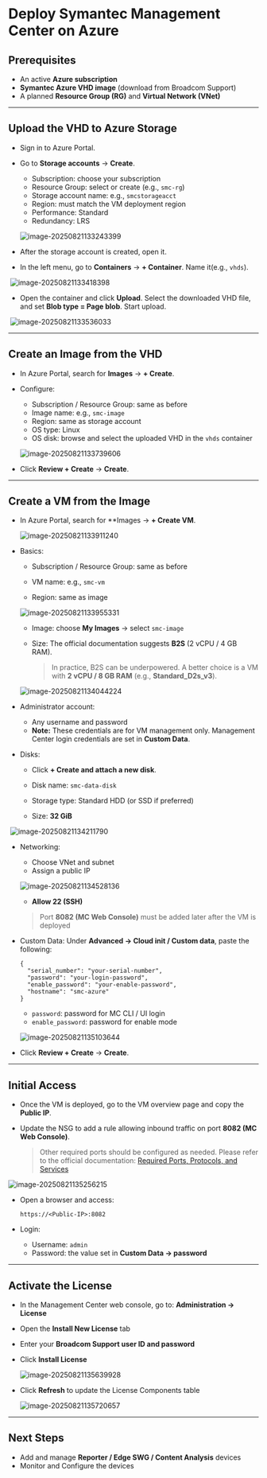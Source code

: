 # Deploy Symantec Management Center on Azure

## Prerequisites

- An active **Azure subscription**
- **Symantec Azure VHD image** (download from Broadcom Support)
- A planned **Resource Group (RG)** and **Virtual Network (VNet)**

------

## Upload the VHD to Azure Storage

- Sign in to Azure Portal.
- Go to **Storage accounts** → **Create**.
    - Subscription: choose your subscription
    - Resource Group: select or create (e.g., `smc-rg`)
    - Storage account name: e.g., `smcstorageacct`
    - Region: must match the VM deployment region
    - Performance: Standard
    - Redundancy: LRS
    
    ![image-20250821133243399](./assets/image-20250821133243399.png)
    
- After the storage account is created, open it.
- In the left menu, go to **Containers** → **+ Container**. Name it(e.g., `vhds`).

​	![image-20250821133418398](./assets/image-20250821133418398.png)

- Open the container and click **Upload**. Select the downloaded VHD file, and set **Blob type = Page blob**. Start upload.

​	![image-20250821133536033](./assets/image-20250821133536033.png)

------

## Create an Image from the VHD

- In Azure Portal, search for **Images** → **+ Create**.
- Configure:
    - Subscription / Resource Group: same as before
    - Image name: e.g., `smc-image`
    - Region: same as storage account
    - OS type: Linux
    - OS disk: browse and select the uploaded VHD in the `vhds` container
    
    ![image-20250821133739606](./assets/image-20250821133739606.png)
- Click **Review + Create** → **Create**.

------

## Create a VM from the Image

- In Azure Portal, search for **Images → **+ Create  VM**.

    ![image-20250821133911240](./assets/image-20250821133911240.png)

- Basics:

    - Subscription / Resource Group: same as before

    - VM name: e.g., `smc-vm`

    - Region: same as image

    ![image-20250821133955331](./assets/image-20250821133955331.png)

    - Image: choose **My Images** → select `smc-image`

    - Size: The official documentation suggests **B2S** (2 vCPU / 4 GB RAM).

        > In practice, B2S can be underpowered. A better choice is a VM with **2 vCPU / 8 GB RAM** (e.g., **Standard_D2s_v3**).

    ![image-20250821134044224](./assets/image-20250821134044224.png)

- Administrator account:

    - Any username and password
    - **Note:** These credentials are for VM management only. Management Center login credentials are set in **Custom Data**.

- Disks:

    - Click **+ Create and attach a new disk**.
    - Disk name: `smc-data-disk`

    - Storage type: Standard HDD (or SSD if preferred)

    - Size: **32 GiB**

​	![image-20250821134211790](./assets/image-20250821134211790.png)

- Networking:

    - Choose VNet and subnet
    - Assign a public IP

    ![image-20250821134528136](./assets/image-20250821134528136.png)

    - **Allow 22 (SSH)**

    > Port **8082 (MC Web Console)** must be added later after the VM is deployed

- Custom Data: Under **Advanced → Cloud init / Custom data**, paste the following:

    ```
    {
      "serial_number": "your-serial-number",
      "password": "your-login-password",
      "enable_password": "your-enable-password",
      "hostname": "smc-azure"
    }
    ```

    - `password`: password for MC CLI / UI login
    - `enable_password`: password for enable mode

    ![image-20250821135103644](./assets/image-20250821135103644.png)

- Click **Review + Create** → **Create**.

------

## Initial Access

- Once the VM is deployed, go to the VM overview page and copy the **Public IP**.

- Update the NSG to add a rule allowing inbound traffic on port **8082 (MC Web Console)**.

    > Other required ports should be configured as needed. Please refer to the official documentation:
    >  [Required Ports, Protocols, and Services](https://techdocs.broadcom.com/us/en/symantec-security-software/web-and-network-security/management-center/4-1/MC-initial-configuration/KVM-ref-toc/Ensure-Connectivity.html)

![image-20250821135256215](./assets/image-20250821135256215.png)

- Open a browser and access:

    ```
    https://<Public-IP>:8082
    ```

- Login:

    - Username: `admin`
    - Password: the value set in **Custom Data → password**

------

## Activate the License

- In the Management Center web console, go to: **Administration → License**

- Open the **Install New License** tab

- Enter your **Broadcom Support user ID and password**

- Click **Install License**

    ![image-20250821135639928](./assets/image-20250821135639928.png)

- Click **Refresh** to update the License Components table

    ![image-20250821135720657](./assets/image-20250821135720657.png)

------

## Next Steps

- Add and manage **Reporter / Edge SWG / Content Analysis** devices
- Monitor and Configure the devices